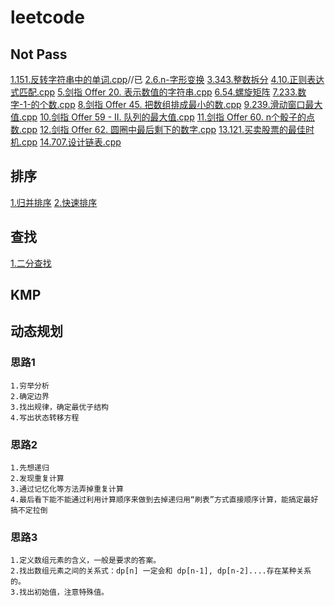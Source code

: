 # leetcode

## Not Pass

[1.151.反转字符串中的单词.cpp](./151.反转字符串中的单词.cpp)//已
[2.6.n-字形变换](./6.n-字形变换.cpp)
[3.343.整数拆分](./343.整数拆分.cpp)
[4.10.正则表达式匹配.cpp](./10.正则表达式匹配.cpp)
[5.剑指 Offer 20. 表示数值的字符串.cpp](./剑指%20Offer%2020.%20表示数值的字符串.cpp)
[6.54.螺旋矩阵](./54.螺旋矩阵.cpp)
[7.233.数字-1-的个数.cpp](./233.数字-1-的个数.cpp)
[8.剑指 Offer 45. 把数组排成最小的数.cpp](./剑指%20Offer%2045.%20把数组排成最小的数.cpp)
[9.239.滑动窗口最大值.cpp](./239.滑动窗口最大值.cpp)
[10.剑指 Offer 59 - II. 队列的最大值.cpp](./剑指%20Offer%2059%20-%20II.%20队列的最大值.cpp)
[11.剑指 Offer 60. n个骰子的点数.cpp](./剑指%20Offer%2060.%20n个骰子的点数.cpp)
[12.剑指 Offer 62. 圆圈中最后剩下的数字.cpp](./剑指%20Offer%2062.%20圆圈中最后剩下的数字.cpp)
[13.121.买卖股票的最佳时机.cpp](./121.买卖股票的最佳时机.cpp)
[14.707.设计链表.cpp](./707.设计链表.cpp)

## 排序

[1.归并排序](./912.排序数组.cpp)
[2.快速排序](./912.排序数组.cpp)

## 查找

[1.二分查找](./704.二分查找.cpp)

## KMP

## 动态规划

### 思路1

    1.穷举分析
    2.确定边界
    3.找出规律，确定最优子结构
    4.写出状态转移方程

### 思路2

    1.先想递归
    2.发现重复计算
    3.通过记忆化等方法弄掉重复计算
    4.最后看下能不能通过利用计算顺序来做到去掉递归用“刷表”方式直接顺序计算，能搞定最好搞不定拉倒

### 思路3

    1.定义数组元素的含义，一般是要求的答案。
    2.找出数组元素之间的关系式：dp[n] 一定会和 dp[n-1], dp[n-2]....存在某种关系的。
    3.找出初始值，注意特殊值。

